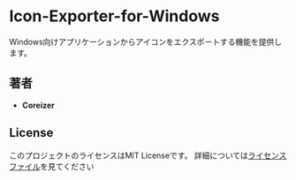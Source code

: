 # Icon-Exporter-for-Windows

Windows向けアプリケーションからアイコンをエクスポートする機能を提供します。

## 著者

* **Coreizer**

## License

このプロジェクトのライセンスはMIT Licenseです。 詳細については[ライセンスファイル](LICENSE)を見てください
